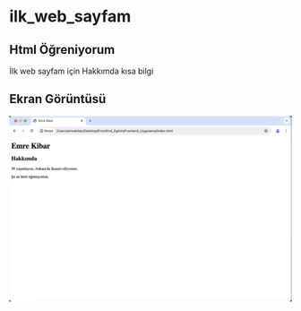 # ilk_web_sayfam
## Html Öğreniyorum
İlk web sayfam için Hakkımda kısa bilgi

## Ekran Görüntüsü
![Ekran Görüntüsü](/image.png)
